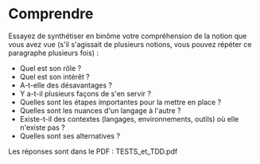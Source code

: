 # Comprendre

Essayez de synthétiser en binôme votre compréhension de la notion que vous avez vue (s'il s'agissait de plusieurs notions, vous pouvez répéter ce paragraphe plusieurs fois) : 
- Quel est son rôle ? 
- Quel est son intérêt ? 
- A-t-elle des désavantages ? 
- Y a-t-il plusieurs façons de s'en servir ? 
- Quelles sont les étapes importantes pour la mettre en place ? 
- Quelles sont les nuances d'un langage à l'autre ? 
- Existe-t-il des contextes (langages, environnements, outils) où elle n'existe pas ? 
- Quelles sont ses alternatives ? 


Les réponses sont dans le PDF : TESTS_et_TDD.pdf
